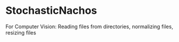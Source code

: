 # StochasticNachos
For Computer Vision: Reading files from directories, normalizing files, resizing files
